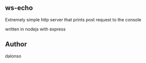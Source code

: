 ws-echo
-------

Extremely simple http server that prints post request to the console

written in nodejs with express

Author
-------

dalonso